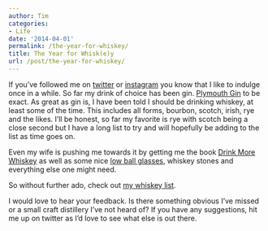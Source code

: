 ```yaml
---
author: Tim
categories:
- Life
date: '2014-04-01'
permalink: /the-year-for-whiskey/
title: The Year for Whisk(e)y
url: /post/the-year-for-whiskey/
---
```


If you’ve followed me on [twitter][1] or [instagram][2] you know that I like to indulge once in a while. So far my drink of choice has been gin. [Plymouth Gin][3] to be exact. As great as gin is, I have been told I should be drinking whiskey, at least some of the time. This includes all forms, bourbon, scotch, irish, rye and the likes. I’ll be honest, so far my favorite is rye with scotch being a close second but I have a long list to try and will hopefully be adding to the list as time goes on.

<!--more-->

Even my wife is pushing me towards it by getting me the book [Drink More Whiskey][4] as well as some nice [low ball glasses][5], whiskey stones and everything else one might need.

So without further ado, check out [my whiskey list][6]. 

I would love to hear your feedback. Is there something obvious I’ve missed or a small craft distillery I’ve not heard of? If you have any suggestions, hit me up on twitter as I’d love to see what else is out there.

 [1]: https://twitter.com/timwco
 [2]: http://instagram.com/timwco
 [3]: http://instagram.com/p/jkzy3AJG50/
 [4]: http://www.amazon.com/Drink-More-Whiskey-Everything-Favorite/dp/1452109745
 [5]: http://buck4men.bigcartel.com/product/buck-signature-low-ball-glass
 [6]: http://timw.co/whiskey
 